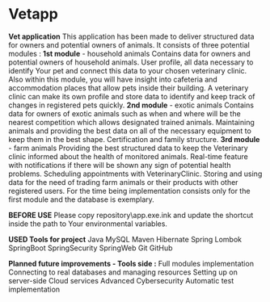 # Vetapp

**Vet application**
This application has been made to deliver structured data for owners and potential owners of animals.
It consists of three potential modules :
  **1st module** - household animals Contains data for owners and potential owners of household animals. User profile, all data necessary to identify Your pet and connect this data to your chosen veterinary clinic. Also within this module, you will have insight into cafeteria and accommodation places that allow pets inside their building. A veterinary clinic can make its own profile and store data to identify and keep track of changes in registered pets quickly.
  **2nd module** - exotic animals Contains data for owners of exotic animals such as when and where will be the nearest competition which allows designated trained animals. Maintaining animals and providing the best data on all of the necessary equipment to keep them in the best shape. Certification and family structure.
   **3rd module** - farm animals Providing the best structured data to keep the Veterinary clinic informed about the health of monitored animals. Real-time feature with notifications if there will be shown any sign of potential health problems. Scheduling appointments with VeterinaryClinic. Storing and using data for the need of trading farm animals or their products with other registered users.
For the time being implementation consists only for the first module and the database is exemplary.

**BEFORE USE**
Please copy repository\app.exe.ink and update the shortcut inside the path to Your environmental variables.

**USED Tools for project**
Java
MySQL
Maven
Hibernate
Spring
Lombok
SpringBoot
SpringSecurity
SpringWeb
Git
GitHub

**Planned future improvements - Tools side :**
Full modules implementation
Connecting to real databases and managing resources
Setting up on server-side
Cloud services
Advanced Cybersecurity
Automatic test implementation
